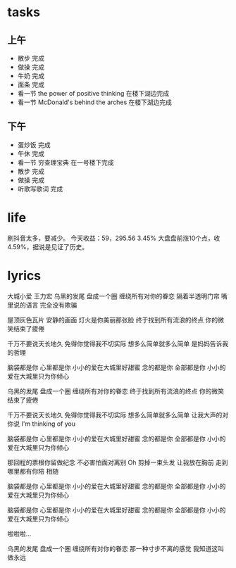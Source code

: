 # tasks
## 上午
* 散步 完成
* 做操 完成
* 牛奶 完成
* 面条 完成
* 看一节 the power of positive thinking 在楼下湖边完成
* 看一节 McDonald's behind the arches 在楼下湖边完成
## 下午
* 蛋炒饭 完成
* 午休 完成
* 看一节 穷查理宝典 在一号楼下完成
* 散步 完成
* 做操 完成
* 听歌写歌词 完成

# life
刷抖音太多，要减少。
今天收益：59，295.56 3.45%
大盘盘前涨10个点，收4.59%，据说是见证了历史。

# lyrics
大城小爱
  王力宏
乌黑的发尾 盘成一个圈
缠绕所有对你的眷恋
隔着半透明门帘
嘴里说的语言 完全没有欺骗

屋顶灰色瓦片 安静的画面
灯火是你美丽那张脸
终于找到所有流浪的终点
你的微笑结束了疲倦

千万不要说天长地久
免得你觉得我不切实际
想多么简单就多么简单
是妈妈告诉我的哲理

脑袋都是你 心里都是你
小小的爱在大城里好甜蜜
念的都是你 全部都是你
小小的爱在大城里只为你倾心

乌黑的发尾 盘成一个圈
缠绕所有对你的眷恋
终于找到所有流浪的终点
你的微笑结束了疲倦

千万不要说天长地久
免得你觉得我不切实际
想多么简单就多么简单
让我大声的对你说
I'm thinking of you

脑袋都是你 心里都是你
小小的爱在大城里好甜蜜
念的都是你 全部都是你
小小的爱在大城里只为你倾心

那回程的票根你留做纪念
不必害怕面对离别
Oh
剪掉一束头发 让我放在胸前
走到哪里都有你陪
相随

脑袋都是你 心里都是你
小小的爱在大城里好甜蜜
念的都是你 全部都是你
小小的爱在大城里只为你倾心

脑袋都是你 心里都是你
小小的爱在大城里好甜蜜
念的都是你 全部都是你
小小的爱在大城里只为你倾心

啦啦啦...

乌黑的发尾 盘成一个圈
缠绕所有对你的眷恋
那一种寸步不离的感觉
我知道这叫做永远
